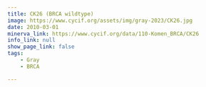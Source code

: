 ```yaml
---
title: CK26 (BRCA wildtype)
image: https://www.cycif.org/assets/img/gray-2023/CK26.jpg
date: 2010-03-01
minerva_link: https://www.cycif.org/data/110-Komen_BRCA/CK26
info_link: null
show_page_link: false
tags:
    - Gray
    - BRCA

---
```

